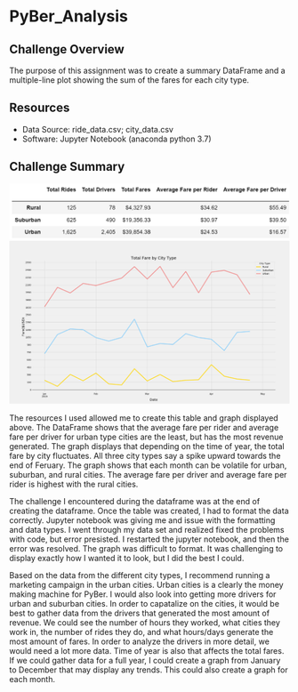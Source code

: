 # PyBer_Analysis
## Challenge Overview
The purpose of this assignment was to create a summary DataFrame and a multiple-line plot showing the sum of the fares for each city type.
## Resources
- Data Source: ride_data.csv; city_data.csv
- Software: Jupyter Notebook (anaconda python 3.7)
## Challenge Summary



![summary_df](https://github.com/Daniel-Schroeder15/PyBer_Analysis/blob/master/analysis/summary_df.png)
![Total Fare by City Type](https://github.com/Daniel-Schroeder15/PyBer_Analysis/blob/master/analysis/Total%20Fare%20by%20City%20Type.png)


The resources I used allowed me to create this table and graph displayed above. The DataFrame shows that the average fare per rider and average fare per driver for urban type cities are the least, but has the most revenue generated. The graph displays that depending on the time of year, the total fare by city fluctuates. All three city types say a spike upward towards the end of Feruary. The graph shows that each month can be volatile for urban, suburban, and rural cities. The average fare per driver and average fare per rider is highest with the rural cities.

The challenge I encountered during the dataframe was at the end of creating the dataframe. Once the table was created, I had to format the data correctly. Jupyter notebook was giving me  and issue with the formatting and data types. I went through my data set and realized fixed the problems with code, but error presisted. I restarted the jupyter notebook, and then the error was resolved. The graph was difficult to format. It was challenging to display exactly how I wanted it to look, but I did the best I could.

Based on the data from the different city types, I recommend running a marketing campaign in the urban cities. Urban cities is a clearly the money making machine for PyBer. I would also look into getting more drivers for urban and suburban cities. In order to capatalize on the cities, it would be best to gather data from the drivers that generated the most amount of revenue. We could see the number of hours they worked, what cities they work in, the number of rides they do, and what hours/days generate the most amount of fares. In order to analyze the drivers in more detail, we would need a lot more data. Time of year is also that affects the total fares. If we could gather data for a full year, I could create a graph from January to December that may display any trends. This could also create a graph for each month. 
